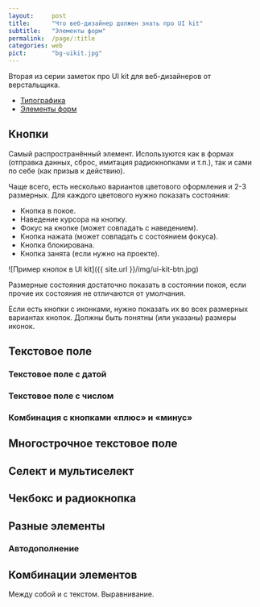 ```yaml
---
layout:     post
title:      "Что веб-дизайнер должен знать про UI kit"
subtitle:   "Элементы форм"
permalink:  /page/:title
categories: web
pict:       "bg-uikit.jpg"
---
```


Вторая из серии заметок про UI kit для веб-дизайнеров от верстальщика.

- [Типографика](https://nicothin.pro/page/ui-kit-typography)
- [Элементы форм](https://nicothin.pro/page/ui-kit-forms)



## Кнопки

Самый распространённый элемент. Используются как в формах (отправка данных, сброс, имитация радиокнопками и т.п.), так и сами по себе (как призыв к действию).

Чаще всего, есть несколько вариантов цветового оформления и 2-3 размерных. Для каждого цветового нужно показать состояния:

- Кнопка в покое.
- Наведение курсора на кнопку.
- Фокус на кнопке (может совпадать с наведением).
- Кнопка нажата (может совпадать с состоянием фокуса).
- Кнопка блокирована.
- Кнопка занята (если нужно на проекте).

![Пример кнопок в UI kit]({{ site.url }}/img/ui-kit-btn.jpg)

Размерные состояния достаточно показать в состоянии покоя, если прочие их состояния не отличаются от умолчания.

Если есть кнопки с иконками, нужно показать их во всех размерных вариантах кнопок. Должны быть понятны (или указаны) размеры иконок.



## Текстовое поле
### Текстовое поле с датой
### Текстовое поле с числом
### Комбинация с кнопками «плюс» и «минус»
## Многострочное текстовое поле
## Селект и мультиселект
## Чекбокс и радиокнопка
## Разные элементы
### Автодополнение
## Комбинации элементов
Между собой и с текстом. Выравнивание.
